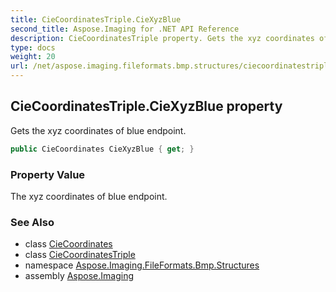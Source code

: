 ```yaml
---
title: CieCoordinatesTriple.CieXyzBlue
second_title: Aspose.Imaging for .NET API Reference
description: CieCoordinatesTriple property. Gets the xyz coordinates of blue endpoint
type: docs
weight: 20
url: /net/aspose.imaging.fileformats.bmp.structures/ciecoordinatestriple/ciexyzblue/
---
```

## CieCoordinatesTriple.CieXyzBlue property

Gets the xyz coordinates of blue endpoint.

```csharp
public CieCoordinates CieXyzBlue { get; }
```

### Property Value

The xyz coordinates of blue endpoint.

### See Also

* class [CieCoordinates](../../ciecoordinates/)
* class [CieCoordinatesTriple](../)
* namespace [Aspose.Imaging.FileFormats.Bmp.Structures](../../ciecoordinatestriple/)
* assembly [Aspose.Imaging](../../../)


